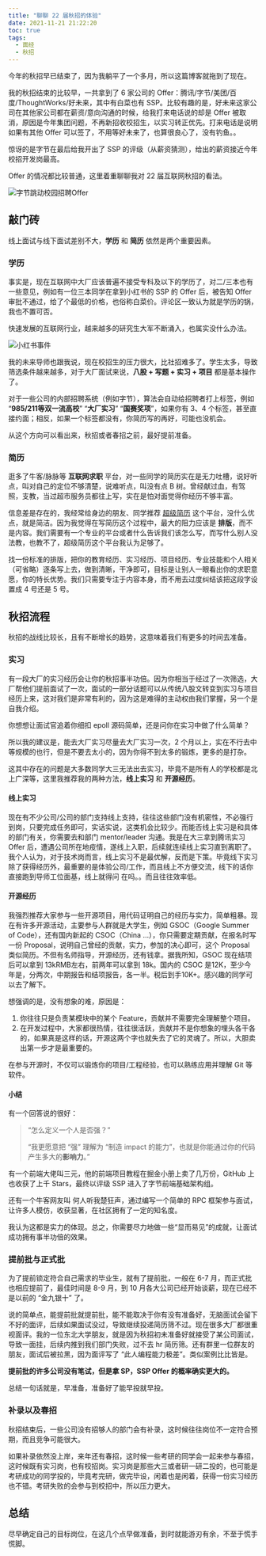 ```yaml
---
title: "聊聊 22 届秋招的体验"
date: 2021-11-21 21:22:20
toc: true
tags:
  - 面经
  - 秋招
---
```


今年的秋招早已结束了，因为我躺平了一个多月，所以这篇博客就拖到了现在。

我的秋招结束的比较早，一共拿到了 6 家公司的 Offer：腾讯/字节/美团/百度/ThoughtWorks/好未来，其中有白菜也有 SSP。比较有趣的是，好未来这家公司在其他家公司都在薪资/意向沟通的时候，给我打来电话说的却是 Offer 被取消，原因是今年集团问题，不再新招收校招生，以实习转正优先。打来电话是说明 如果有其他 Offer 可以签了，不用等好未来了，也算很良心了，没有钓鱼。。

惊讶的是字节在最后给我开出了 SSP 的评级（从薪资猜测），给出的薪资接近今年校招开发岗最高。

Offer 的情况都比较普通，这里着重聊聊我对 22 届互联网秋招的看法。

![字节跳动校园招聘Offer](https://blogimagee.oss-cn-beijing.aliyuncs.com/images/image-20211208224654224.png)

## 敲门砖

线上面试与线下面试差别不大，**学历** 和 **简历** 依然是两个重要因素。

### 学历

事实是，现在互联网中大厂应该普遍不接受专科及以下的学历了，对二/三本也有一些意见，例如有一位三本同学在拿到小红书的 SSP 的 Offer 后，被告知 Offer 审批不通过，给了个最低的价格，也俗称白菜价。评论区一致认为就是学历的锅，我也不置可否。

快速发展的互联网行业，越来越多的研究生大军不断涌入，也属实没什么办法。

![小红书事件](https://blogimagee.oss-cn-beijing.aliyuncs.com/images/image-20211203154508870.png)

我的未来导师也跟我说，现在校招生的压力很大，比社招难多了。学生太多，导致筛选条件越来越多，对于大厂面试来说，**八股 + 写题 + 实习 + 项目** 都是基本操作了。

对于一些公司的内部招聘系统（例如字节），算法会自动给招聘者打上标签，例如 “**985/211等双一流高校**” “**大厂实习**” “**国赛奖项**”，如果你有 3、4 个标签，甚至直接约面；相反，如果一个标签都没有，你简历写的再好，可能也没机会。

从这个方向可以看出来，秋招或者春招之前，最好提前准备。

### 简历

逛多了牛客/脉脉等 **互联网求职** 平台，对一些同学的简历实在是无力吐槽，说好听点，叫对自己的定位不够清楚，说难听点，叫没有点 B 树。曾经献过血，有驾照，支教，当过超市服务员都往上写，实在是怕对面觉得你经历不够丰富。

信息差是存在的，我经常给身边的朋友、同学推荐 [超级简历](https://www.wondercv.com/) 这个平台，没什么优点，就是简洁。因为我觉得在写简历这个过程中，最大的阻力应该是 **排版**，而不是内容。我们需要有一个专业的平台或者什么告诉我们该怎么写，而写什么别人没法教，也教不了，超级简历这个平台我认为足够了。

找一份标准的排版，把你的教育经历、实习经历、项目经历、专业技能和个人相关（可省略）逐条写上去，做到清晰，干净即可，目标是让别人一眼看出你的求职意愿，你的特长优势。我们只需要专注于内容本身，而不用去过度纠结该把这段字设置成 4 号还是 5 号。

## 秋招流程

秋招的战线比较长，且有不断增长的趋势，这意味着我们有更多的时间去准备。

### 实习

有一段大厂的实习经历会让你的秋招事半功倍。因为你相当于经过了一次筛选，大厂帮他们提前面试了一次，面试的一部分话题可以从传统八股文转变到实习与项目经历上来，这对我们是非常有利的，因为这是难得的主动权由我们掌握，另一个是自我介绍。

你想想让面试官追着你细扣 epoll 源码简单，还是问你在实习中做了什么简单？

所以我的建议是，能去大厂实习尽量去大厂实习一次，2 个月以上，实在不行去中等规模的也行，但是不要去太小的，因为你得不到太多的锻炼，更多的是打杂。

这其中存在的问题是大多数同学大三无法出去实习，毕竟不是所有人的学校都是北上广深等，这里我推荐我的两种方法，**线上实习** 和 **开源经历**。

#### 线上实习

现在有不少公司/公司的部门支持线上支持，往往这些部门没有机密性，不必强行到岗，只要完成任务即可，实话实说，这类机会比较少。而能否线上实习是和具体的部门有关，你需要去和部门 mentor/leader 沟通。我是在大三拿到腾讯实习 Offer 后，遭遇公司所在地疫情，遂线上入职，后续就连续线上实习直到离职了。我个人认为，对于技术岗而言，线上实习不是最优解，反而是下策。毕竟线下实习除了获得经历外，最重要的是体验公司/工作，而且线上不方便交流，线下的话你直接跑到导师工位面基，线上就得问 在吗。。而且往往效率低。

#### 开源经历

我强烈推荐大家参与一些开源项目，用代码证明自己的经历与实力，简单粗暴。现在有许多开源活动，主要参与人群就是大学生，例如 GSOC（Google Summer of Code），还有国内新起的 CSOC（China ...），你只需要定期贡献，在报名时写一份 Proposal，说明自己曾经的贡献，实力，参加的决心即可，这个 Proposal 类似简历。不但有名师指导，开源经历，还有钱拿。据我所知，GSOC 现在结项后可以拿到 13kRMB左右，前两年可以拿到 18k。国内的 CSOC 是12K，至少今年是，分两次，中期报告和结项报告，各一半。税后到手10K+。感兴趣的同学可以去了解下。

想强调的是，没有想象的难，原因是：

1. 你往往只是负责某模块中的某个 Feature，贡献并不需要完全理解整个项目。
2. 在开发过程中，大家都很热情，往往很活跃，贡献并不是你想象的埋头各干各的，如果真是这样的话，开源这两个字也就失去了它的灵魂了。所以，大胆卖出第一步才是最重要的。

在参与开源时，不仅可以锻炼你的项目/工程经验，也可以熟练应用并理解 Git 等软件。

#### 小结

有一个回答说的很好：

> “怎么定义一个人是否强？”
>
> “我更愿意把 “强” 理解为 “制造 impact 的能力”，也就是你能通过你的代码产生多大的**影响力**。”

有一个前端大佬叫三元，他的前端项目教程在掘金小册上卖了几万份，GitHub 上也收获了上千 Stars，最终以评级 SSP 进入了字节前端基础架构组。

还有一个牛客网友叫 何人听我楚狂声，通过编写一个简单的 RPC 框架参与面试，让许多人模仿，收获显著，在社区拥有了一定的知名度。

我认为这都是实力的体现。总之，你需要尽力地做一些“显而易见”的成就，让面试成功拥有事半功倍的效果。

### 提前批与正式批

为了提前锁定符合自己需求的毕业生，就有了提前批，一般在 6-7 月，而正式批也相应提前了，最佳时间是 8-9 月，到 10 月各大公司已经开始谈薪，现在已经不是以前的 “金九银十” 了。

说的简单点，能提前批就提前批，能不能取决于你有没有准备好，无脑面试会留下不好的面评，后续如果面试没过，导致继续投递简历筛不过。现在很多大厂都很重视面评。我的一位东北大学朋友，就是因为秋招初未准备好就接受了某公司面试，导致一面挂，后续内推到我们部门失败，过不去 hr 简历筛。还有群里一位群友的朋友，面试后被拉黑，因为面评写了 “此人编程能力极差”。类似案例比比皆是。

**提前批的许多公司没有笔试，但是拿 SP，SSP Offer 的概率确实更大的。** 

总结一句话就是，早准备，准备好了能早投就早投。

### 补录以及春招

秋招结束后，一些公司没有招够人的部门会有补录，这时候往往岗位不一定符合预期，而且竞争可能很大。

如果补录依然没上岸，来年还有春招，这时候一些考研的同学会一起来参与春招，这时候既有实习岗，也有校招岗。实习岗是那些大三或者研一研二投的，也可能是考研成功的同学投的，毕竟考完研，做完毕设，闲着也是闲着，获得一份实习经历也不错。考研失败的会参与到校招中，所以压力更大。

## 总结

尽早确定自己的目标岗位，在这几个点早做准备，到时就能游刃有余，不至于慌手慌脚。